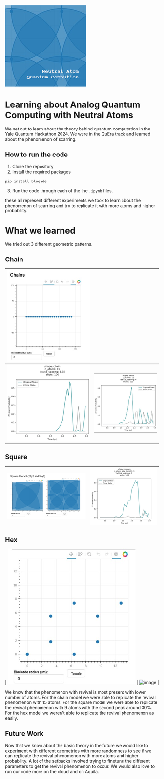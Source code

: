 ![logo](./images/neutral_atom_quantum.jpg)

# Learning about Analog Quantum Computing with Neutral Atoms

We set out to learn about the theory behind quantum computation in the Yale Quantum Hackathon 2024. We were in the QuEra track and learned about the phenomenon of scarring.

## How to run the code
1. Clone the repository
2. Install the required packages
```bash
pip install bloqade
```
3. Run the code through each of the the `.ipynb` files. 

these all represent different experiments we took to learn about the phenomenon of scarring and try to replicate it with more atoms and higher probability. 

# What we learned
We tried out 3 different geometric patterns.


## Chain
| ![image](./images/chain_layout.jpg) |                                                |
|-------------------------------------|------------------------------------------------|
| ![image](./images/chain_15.jpg)     | ![image](./images/chain_state_probability.jpg) |

## Square
| ![image](./images/square_layout.jpg) | ![image](./images/square_state_probability.jpg) |
|--------------------------------------|------------------------------|


## Hex
| ![image](./images/hex_layout.jpg) | ![image](./images/hex_state_probability.jpg) |

We know that the phenomenon with revival is most present with lower number of atoms. For the chain model we were able to replicate the revival phenomenon with 15 atoms. For the square model we were able to replicate the revival phenomenon with 9 atoms with the second peak around 30%. For the hex model we weren't able to replicate the revival phenomenon as easily.


## Future Work
Now that we know about the basic theory in the future we would like to experiment with different geometries with more randomness to see if we can replicate the revival phenomenon with more atoms and higher probability. A lot of the setbacks involved trying to finetune the different parameters to get the revival phenomenon to occur. We would also love to run our code more on the cloud and on Aquila.

